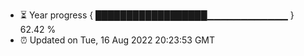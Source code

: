 - ⏳ Year progress { ██████████████████▁▁▁▁▁▁▁▁▁▁▁▁ } 62.42 %
- ⏰ Updated on Tue, 16 Aug 2022 20:23:53 GMT

